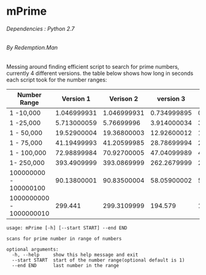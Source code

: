 # mPrime
###### Dependencies : Python 2.7
###### By Redemption.Man
Messing around finding efficient script to search for prime numbers, currently 4 different versions. the table below shows how long in seconds each script took for the number ranges:


|Number Range           |Version 1   |Verison 2   |version 3   |version 3.5 |Version 4  |
|-----------------------|------------|------------|------------|------------|-----------|
|1 -10,000              |1.046999931 |1.046999931 |0.734999895 |0.657000065 |0.390000105|
|1 -25,000              |5.713000059 |5.76699996  |3.914000034 |3.363000155 |2.131999969|
|1 - 50,000             |19.52900004 |19.36800003 |12.92600012 |11.67199993 |7.955000162|
|1 - 75,000             |41.19499993 |41.20599985 |28.78699994 |25.94700003 |17.32999992|
|1 - 100,000            |72.98899984 |70.92700005 |47.04099989 |42.81500006 |29.88199997|
|1- 250,000             |393.4909999 |393.0869999 |262.2679999 |240.582     |172.1440001|
|100000000 -  100000100 |90.13800001 |90.83500004 |58.05900002 |53.68300009 |39.125     |
|1000000000 - 1000000010|299.441     |299.3109999 |194.579     |175.9000001 |130.24     |


```
usage: mPrime [-h] [--start START] --end END

scans for prime number in range of numbers

optional arguments:
  -h, --help     show this help message and exit
  --start START  start of the number range(optional default is 1)
  --end END      last number in the range
  ```
